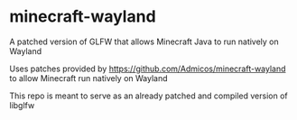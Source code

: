 # minecraft-wayland
A patched version of GLFW that allows Minecraft Java to run natively on Wayland

Uses patches provided by https://github.com/Admicos/minecraft-wayland to allow Minecraft run natively on Wayland

This repo is meant to serve as an already patched and compiled version of libglfw
